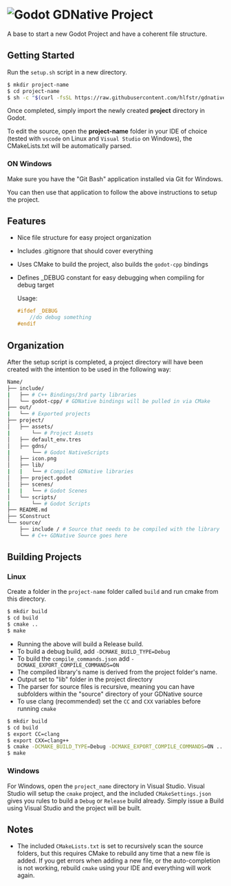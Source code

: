 # ![Godot](https://raw.githubusercontent.com/hlfstr/gdnative-project/master/icon.png) GDNative Project 
A base to start a new Godot Project and have a coherent file structure.

## Getting Started
Run the `setup.sh` script in a new directory.
```sh
$ mkdir project-name
$ cd project-name
$ sh -c "$(curl -fsSL https://raw.githubusercontent.com/hlfstr/gdnative-project/master/setup.sh)"
```
Once completed, simply import the newly created **project** directory in Godot.

To edit the source, open the **project-name** folder in your IDE of choice (tested with `vscode` on Linux and `Visual Studio` on Windows), the CMakeLists.txt will be automatically parsed. 

### ON Windows
Make sure you have the "Git Bash" application installed via Git for Windows.

You can then use that application to follow the above instructions to setup the project.

## Features

* Nice file structure for easy project organization
* Includes .gitignore that should cover everything
* Uses CMake to build the project, also builds the `godot-cpp` bindings
* Defines _DEBUG constant for easy debugging when compiling for debug target

    Usage:
    ```cpp
    #ifdef _DEBUG
        //do debug something
    #endif
    ```

## Organization

After the setup script is completed, a project directory will have been created with the intention to be used in the following way:  

```bash
Name/
├── include/
|   ├── # C++ Bindings/3rd party libraries
│   └── godot-cpp/ # GDNative bindings will be pulled in via CMake
├── out/
|   └── # Exported projects
├── project/
│   ├── assets/
|       └── # Project Assets
│   ├── default_env.tres
│   ├── gdns/
|       └── # Godot NativeScripts
│   ├── icon.png
│   ├── lib/
|   |   └── # Compiled GDNative libraries
│   ├── project.godot
│   ├── scenes/
|   |   └── # Godot Scenes
│   └── scripts/
|       └── # Godot Scripts
├── README.md
├── SConstruct
└── source/
    ├── include / # Source that needs to be compiled with the library 
    └── # C++ GDNative Source goes here
```

## Building Projects
### Linux

Create a folder in the `project-name` folder called `build` and run cmake from this directory.

```sh
$ mkdir build
$ cd build
$ cmake ..
$ make
```

* Running the above will build a Release build.
* To build a debug build, add `-DCMAKE_BUILD_TYPE=Debug`
* To build the `compile_commands.json` add `-DCMAKE_EXPORT_COMPILE_COMMANDS=ON`
* The compiled library's name is derived from the project folder's name.
* Output set to "lib" folder in the project directory
* The parser for source files is  recursive, meaning you can have subfolders within the "source" directory of your GDNative source
* To use clang (recommended) set the `CC` and `CXX` variables before running `cmake`
```sh
$ mkdir build
$ cd build
$ export CC=clang
$ export CXX=clang++
$ cmake -DCMAKE_BUILD_TYPE=Debug -DCMAKE_EXPORT_COMPILE_COMMANDS=ON ..
$ make
```

### Windows

For Windows, open the `project_name` directory in Visual Studio.  Visual Studio will setup the `cmake` project, and the included `CMakeSettings.json` gives you rules to build a `Debug` or `Release` build already.  Simply issue a Build using Visual Studio and the project will be built.

## Notes

* The included `CMakeLists.txt` is set to recursively scan the source folders, but this requires CMake to rebuild any time that a new file is added.  If you get errors when adding a new file, or the auto-completion is not working, rebuild `cmake` using your IDE and everything will work again.
